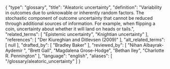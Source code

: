 {
    "type": "glossary",
    "title": "Aleatoric uncertainty",
    "definition": "Variability in outcomes due to unknowable or inherently random factors. The stochastic component of outcome uncertainty that cannot be reduced through additional sources of information. For example, when flipping a coin, uncertainty about whether it will land on heads or tails.",
    "related_terms": [
        "Epistemic uncertainty",
        "Knightian uncertainty"
    ],
    "references": [
        "Der Kiureghian and Ditlevsen (2009)"
    ],
    "alt_related_terms": [
        null
    ],
    "drafted_by": [
        "Bradley Baker"
    ],
    "reviewed_by": [
        "Nihan Albayrak-Aydemir ",
        "Brett Gall",
        "Magdalena Grose-Hodge",
        "Bethan Iley",
        "Charlotte R. Pennington"
    ],
    "language": "english",
    "aliases": [
        "/glossary/aleatoric_uncertainty"
    ]
}
